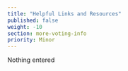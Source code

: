 ```yaml
---
title: "Helpful Links and Resources"
published: false
weight: -10
section: more-voting-info
priority: Minor
---
```

Nothing entered